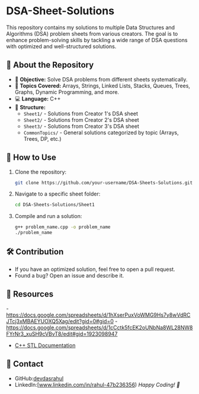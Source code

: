 # DSA-Sheet-Solutions

This repository contains my solutions to multiple Data Structures and Algorithms (DSA) problem sheets from various creators. The goal is to enhance problem-solving skills by tackling a wide range of DSA questions with optimized and well-structured solutions.

## 🚀 About the Repository

- 📌 **Objective:** Solve DSA problems from different sheets systematically.
- 🔢 **Topics Covered:** Arrays, Strings, Linked Lists, Stacks, Queues, Trees, Graphs, Dynamic Programming, and more.
- 💻 **Language:** C++
- 📂 **Structure:**
  - `Sheet1/` - Solutions from Creator 1's DSA sheet
  - `Sheet2/` - Solutions from Creator 2's DSA sheet
  - `Sheet3/` - Solutions from Creator 3's DSA sheet
  - `CommonTopics/` - General solutions categorized by topic (Arrays, Trees, DP, etc.)

## 📑 How to Use

1. Clone the repository:
   ```bash
   git clone https://github.com/your-username/DSA-Sheets-Solutions.git
   ```
2. Navigate to a specific sheet folder:
   ```bash
   cd DSA-Sheets-Solutions/Sheet1
   ```
3. Compile and run a solution:
   ```bash
   g++ problem_name.cpp -o problem_name
   ./problem_name
   ```

## 🛠️ Contribution

- If you have an optimized solution, feel free to open a pull request.
- Found a bug? Open an issue and describe it.

## 📜 Resources
-https://docs.google.com/spreadsheets/d/1hXserPuxVoWMG9Hs7y8wVdRCJTcj3xMBAEYUOXQ5Xag/edit?gid=0#gid=0
-https://docs.google.com/spreadsheets/d/1cCctk5fcEK2oUNbNa8WL28NW8FYrNr3_xuSH9cVBvT8/edit#gid=1923098947
- [C++ STL Documentation](https://cplusplus.com/reference/stl/)

## 📧 Contact
- GitHub:[devdasrahul](https://github.com/devdasrahul)
- LinkedIn:[www.linkedin.com/in/rahul-47b236356)
*Happy Coding! 🚀*

